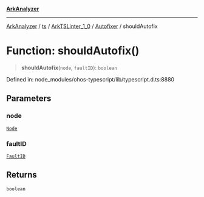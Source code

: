 [**ArkAnalyzer**](../../../../../../../../README.md)

***

[ArkAnalyzer](../../../../../../../../globals.md) / [ts](../../../../../README.md) / [ArkTSLinter\_1\_0](../../../README.md) / [Autofixer](../README.md) / shouldAutofix

# Function: shouldAutofix()

> **shouldAutofix**(`node`, `faultID`): `boolean`

Defined in: node\_modules/ohos-typescript/lib/typescript.d.ts:8880

## Parameters

### node

[`Node`](../../../../../interfaces/Node.md)

### faultID

[`FaultID`](../../Problems/enumerations/FaultID.md)

## Returns

`boolean`
